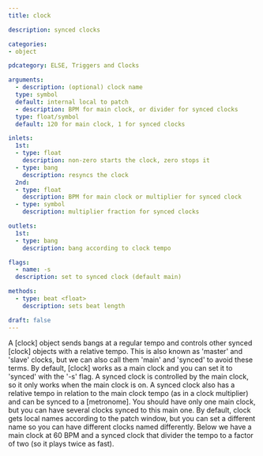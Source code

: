 ```yaml
---
title: clock

description: synced clocks

categories:
- object

pdcategory: ELSE, Triggers and Clocks

arguments:
  - description: (optional) clock name
  type: symbol
  default: internal local to patch
  - description: BPM for main clock, or divider for synced clocks
  type: float/symbol
  default: 120 for main clock, 1 for synced clocks

inlets:
  1st:
  - type: float
    description: non-zero starts the clock, zero stops it
  - type: bang
    description: resyncs the clock
  2nd:
  - type: float
    description: BPM for main clock or multiplier for synced clock
  - type: symbol 
    description: multiplier fraction for synced clocks

outlets:
  1st:
  - type: bang
    description: bang according to clock tempo

flags:
  - name: -s
  description: set to synced clock (default main)

methods:
  - type: beat <float>
    description: sets beat length

draft: false
---
```


A [clock] object sends bangs at a regular tempo and controls other synced [clock] objects with a relative tempo. This is also known as 'master' and 'slave' clocks, but we can also call them 'main' and 'synced' to avoid these terms.
By default, [clock] works as a main clock and you can set it to 'synced' with the '-s' flag. A synced clock is controlled by the main clock, so it only works when the main clock is on. A synced clock also has a relative tempo in relation to the main clock tempo (as in a clock multiplier) and can be synced to a [metronome].
You should have only one main clock, but you can have several clocks synced to this main one. By default, clock gets local names according to the patch window, but you can set a different name so you can have different clocks named differently.
Below we have a main clock at 60 BPM and a synced clock that divider the tempo to a factor of two (so it plays twice as fast).
